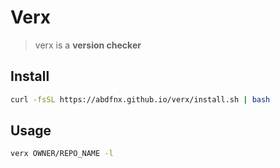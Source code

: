 # Verx

> verx is a **version checker**

## Install

```sh
curl -fsSL https://abdfnx.github.io/verx/install.sh | bash
```

## Usage

```sh
verx OWNER/REPO_NAME -l
```
